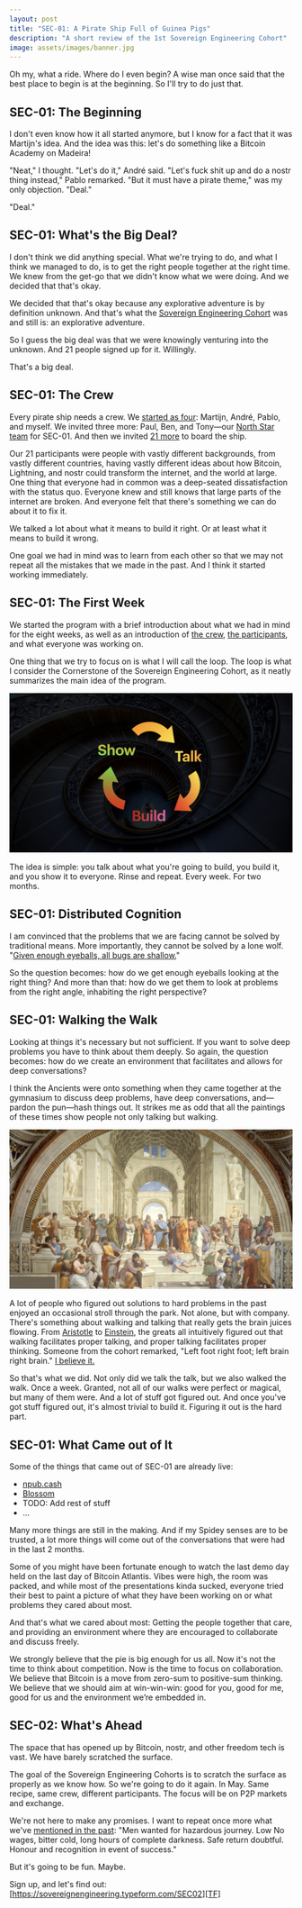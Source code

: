 ```yaml
---
layout: post
title: "SEC-01: A Pirate Ship Full of Guinea Pigs"
description: "A short review of the 1st Sovereign Engineering Cohort"
image: assets/images/banner.jpg
---
```


Oh my, what a ride. Where do I even begin? A wise man once said that the best
place to begin is at the beginning. So I'll try to do just that.

## SEC-01: The Beginning

I don't even know how it all started anymore, but I know for a fact that it was
Martijn's idea. And the idea was this: let's do something like a Bitcoin Academy
on Madeira!

"Neat," I thought. "Let's do it," André said. "Let's fuck shit up and do a nostr
thing instead," Pablo remarked. "But it must have a pirate theme," was my only
objection. "Deal."

"Deal."

## SEC-01: What's the Big Deal?

I don't think we did anything special. What we're trying to do, and what I think
we managed to do, is to get the right people together at the right time. We knew
from the get-go that we didn't know what we were doing. And we decided that
that's okay.

We decided that that's okay because any explorative adventure is by definition
unknown. And that's what the [Sovereign Engineering Cohort](/#sec) was and still
is: an explorative adventure.

So I guess the big deal was that we were knowingly venturing into the unknown.
And 21 people signed up for it. Willingly.

That's a big deal.

## SEC-01: The Crew

Every pirate ship needs a crew. We [started as four](/#crew): Martijn, André,
Pablo, and myself.  We invited three more: Paul, Ben, and Tony—our [North Star
team](/2023/10/18/welcoming-mutiny-wallet-as-the-1st-sovereign-engineering-north-star.html)
for SEC-01. And then we invited [21 more](/2023/11/30/meet-the-1st-cohort.html)
to board the ship.

Our 21 participants were people with vastly different backgrounds, from vastly
different countries, having vastly different ideas about how Bitcoin, Lightning,
and nostr could transform the internet, and the world at large. One thing that
everyone had in common was a deep-seated dissatisfaction with the status quo.
Everyone knew and still knows that large parts of the internet are broken. And
everyone felt that there's something we can do about it to fix it.

We talked a lot about what it means to build it right. Or at least what it means
to build it wrong.

One goal we had in mind was to learn from each other so that we may not repeat
all the mistakes that we made in the past. And I think it started working
immediately.

## SEC-01: The First Week

We started the program with a brief introduction about what we had in mind for
the eight weeks, as well as an introduction of [the
crew](/#crew), [the
participants](/#participants), and what everyone
was working on.

One thing that we try to focus on is what I will call the loop. The loop is what
I consider the Cornerstone of the Sovereign Engineering Cohort, as it neatly
summarizes the main idea of the program.

![](/assets/images/sec-loop.jpg)

The idea is simple: you talk about what you're going to build, you build it, and
you show it to everyone. Rinse and repeat. Every week. For two months.

## SEC-01: Distributed Cognition

I am convinced that the problems that we are facing cannot be solved by
traditional means. More importantly, they cannot be solved by a lone wolf.
"[Given enough eyeballs, all bugs are
shallow.](https://en.wikipedia.org/wiki/Linus%27s_Law)"

So the question becomes: how do we get enough eyeballs looking at the right
thing? And more than that: how do we get them to look at problems from the right
angle, inhabiting the right perspective?

## SEC-01: Walking the Walk

Looking at things it's necessary but not sufficient. If you want to solve deep
problems you have to think about them deeply. So again, the question becomes:
how do we create an environment that facilitates and allows for deep
conversations?

I think the Ancients were onto something when they came together at the
gymnasium to discuss deep problems, have deep conversations, and—pardon the
pun—hash things out. It strikes me as odd that all the paintings of these times
show people not only talking but walking.

![](/assets/images/school-of-athens.jpg)

A lot of people who figured out solutions to hard problems in the past enjoyed
an occasional stroll through the park. Not alone, but with company. There's
something about walking and talking that really gets the brain juices flowing.
From [Aristotle](https://en.wikipedia.org/wiki/Peripatetic_school) to
[Einstein](/assets/images/einstein.png), the greats all intuitively figured out
that walking facilitates proper talking, and proper talking facilitates proper
thinking. Someone from the cohort remarked, "Left foot right foot; left brain
right brain." [I believe it.](/assets/images/left-foot-right-foot.jpg)

So that's what we did. Not only did we talk the talk, but we also walked the
walk. Once a week. Granted, not all of our walks were perfect or magical, but
many of them were. And a lot of stuff got figured out. And once you've got stuff
figured out, it's almost trivial to build it. Figuring it out is the hard part.

## SEC-01: What Came out of It

Some of the things that came out of SEC-01 are already live:

- [npub.cash](https://npub.cash/)
- [Blossom](https://habla.news/u/hzrd149.com/blossom-drive)
- TODO: Add rest of stuff
- …

Many more things are still in the making. And if my Spidey senses are to be
trusted, a lot more things will come out of the conversations that were had in
the last 2 months.

Some of you might have been fortunate enough to watch the last demo day held on
the last day of Bitcoin Atlantis. Vibes were high, the room was packed, and
while most of the presentations kinda sucked, everyone tried their best to paint
a picture of what they have been working on or what problems they cared about
most.

And that's what we cared about most: Getting the people together that care, and
providing an environment where they are encouraged to collaborate and discuss
freely.

We strongly believe that the pie is big enough for us all. Now it's not the time
to think about competition. Now is the time to focus on collaboration. We
believe that Bitcoin is a move from zero-sum to positive-sum thinking. We
believe that we should aim at win-win-win: good for you, good for me, good for
us and the environment we’re embedded in.

## SEC-02: What's Ahead

The space that has opened up by Bitcoin, nostr, and other freedom tech is vast.
We have barely scratched the surface.

The goal of the Sovereign Engineering Cohorts is to scratch the surface as
properly as we know how. So we're going to do it again. In May. Same recipe,
same crew, different participants. The focus will be on P2P markets and
exchange.

We're not here to make any promises. I want to repeat once more what we've
[mentioned in the
past](/2023/10/23/applications-to-SEC-01-closing-soon.html):
"Men wanted for hazardous journey. Low No wages, bitter cold, long hours of
complete darkness. Safe return doubtful. Honour and recognition in event of
success."

But it's going to be fun. Maybe.

Sign up, and let's find out:
[https://sovereignengineering.typeform.com/SEC02][TF]

[TF]: https://sovereignengineering.typeform.com/SEC02

